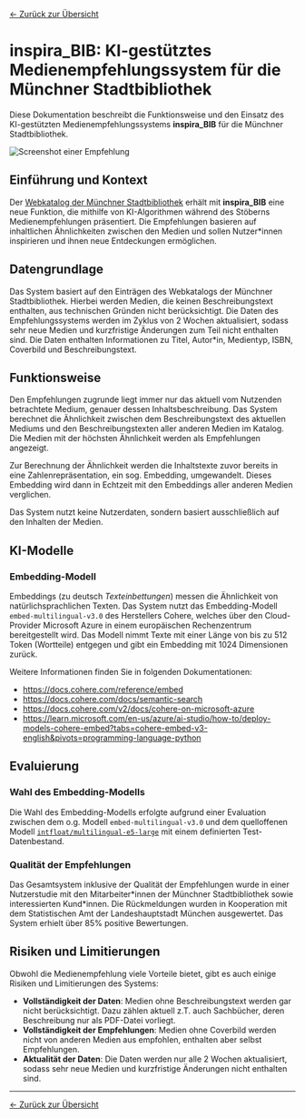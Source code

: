 [<- Zurück zur Übersicht](/ki-systeme/index.md)

# inspira_BIB: KI-gestütztes Medienempfehlungssystem für die Münchner Stadtbibliothek

Diese Dokumentation beschreibt die Funktionsweise und den Einsatz des KI-gestützten Medienempfehlungssystems **inspira_BIB** für die Münchner Stadtbibliothek.

![Screenshot einer Empfehlung](/img/inspira_bib_demo.png)

## Einführung und Kontext

Der [Webkatalog der Münchner Stadtbibliothek](https://ssl.muenchen.de/) erhält mit **inspira_BIB** eine neue Funktion, die mithilfe von KI-Algorithmen während des Stöberns Medienempfehlungen präsentiert.
Die Empfehlungen basieren auf inhaltlichen Ähnlichkeiten zwischen den Medien und sollen Nutzer\*innen inspirieren und ihnen neue Entdeckungen ermöglichen.

## Datengrundlage

Das System basiert auf den Einträgen des Webkatalogs der Münchner Stadtbibliothek.
Hierbei werden Medien, die keinen Beschreibungstext enthalten, aus technischen Gründen nicht berücksichtigt.
Die Daten des Empfehlungssystems werden im Zyklus von 2 Wochen aktualisiert, sodass sehr neue Medien und kurzfristige Änderungen zum Teil nicht enthalten sind.
Die Daten enthalten Informationen zu Titel, Autor\*in, Medientyp, ISBN, Coverbild und Beschreibungstext.

## Funktionsweise

Den Empfehlungen zugrunde liegt immer nur das aktuell vom Nutzenden betrachtete Medium, genauer dessen Inhaltsbeschreibung.
Das System berechnet die Ähnlichkeit zwischen dem Beschreibungstext des aktuellen Mediums und den Beschreibungstexten aller anderen Medien im Katalog.
Die Medien mit der höchsten Ähnlichkeit werden als Empfehlungen angezeigt.

Zur Berechnung der Ähnlichkeit werden die Inhaltstexte zuvor bereits in eine Zahlenrepräsentation, ein sog. Embedding, umgewandelt.
Dieses Embedding wird dann in Echtzeit mit den Embeddings aller anderen Medien verglichen.

Das System nutzt keine Nutzerdaten, sondern basiert ausschließlich auf den Inhalten der Medien.

## KI-Modelle

### Embedding-Modell

Embeddings (zu deutsch _Texteinbettungen_) messen die Ähnlichkeit von natürlichsprachlichen Texten.
Das System nutzt das Embedding-Modell `embed-multilingual-v3.0` des Herstellers Cohere, welches über den Cloud-Provider Microsoft Azure in einem europäischen Rechenzentrum bereitgestellt wird.
Das Modell nimmt Texte mit einer Länge von bis zu 512 Token (Wortteile) entgegen und gibt ein Embedding mit 1024 Dimensionen zurück.

Weitere Informationen finden Sie in folgenden Dokumentationen:

- <https://docs.cohere.com/reference/embed>
- <https://docs.cohere.com/docs/semantic-search>
- <https://docs.cohere.com/v2/docs/cohere-on-microsoft-azure>
- <https://learn.microsoft.com/en-us/azure/ai-studio/how-to/deploy-models-cohere-embed?tabs=cohere-embed-v3-english&pivots=programming-language-python>

## Evaluierung

### Wahl des Embedding-Modells

Die Wahl des Embedding-Modells erfolgte aufgrund einer Evaluation zwischen dem o.g. Modell `embed-multilingual-v3.0` und dem quelloffenen Modell [`intfloat/multilingual-e5-large`](https://huggingface.co/intfloat/multilingual-e5-large) mit einem definierten Test-Datenbestand.

### Qualität der Empfehlungen

Das Gesamtsystem inklusive der Qualität der Empfehlungen wurde in einer Nutzerstudie mit den Mitarbeiter\*innen der Münchner Stadtbibliothek sowie interessierten Kund\*innen.
Die Rückmeldungen wurden in Kooperation mit dem Statistischen Amt der Landeshauptstadt München ausgewertet.
Das System erhielt über 85% positive Bewertungen.

## Risiken und Limitierungen

Obwohl die Medienempfehlung viele Vorteile bietet, gibt es auch einige Risiken und Limitierungen des Systems:

- **Vollständigkeit der Daten**: Medien ohne Beschreibungstext werden gar nicht berücksichtigt. Dazu zählen aktuell z.T. auch Sachbücher, deren Beschreibung nur als PDF-Datei vorliegt.
- **Vollständigkeit der Empfehlungen**: Medien ohne Coverbild werden nicht von anderen Medien aus empfohlen, enthalten aber selbst Empfehlungen.
- **Aktualität der Daten**: Die Daten werden nur alle 2 Wochen aktualisiert, sodass sehr neue Medien und kurzfristige Änderungen nicht enthalten sind.

---

[<- Zurück zur Übersicht](/ki-systeme/index.md)
